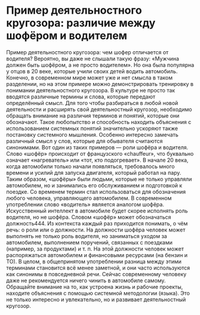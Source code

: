 # Пример деятельностного кругозора: различие между шофёром и водителем

Пример деятельностного кругозора: чем шофер отличается от водителя?
Вероятно, вы даже не слышали такую фразу: «Мужчина должен быть шофёром, а не просто водителем». Но она была популярна у отцов в 20 веке, которые учили своих детей водить автомобиль. Конечно, в современном мире может уже и нет смысла в таком разделении, но на этом примере можно демонстрировать тренировку в понимании деятельностного кругозора.
В культуре не просто так вводятся различные термины и слова, которые передают определённый смысл. Для того чтобы разбираться в любой новой деятельности и расширять свой деятельностный кругозор, необходимо обращать внимание на различия терминов и понятий, которые они обозначают.
Такое любопытство и способность находить объяснения с использованием системных понятий значительно ускоряют также постановку системного мышления. Особенно интересно замечать различный смысл у слов, которые для обывателя считаются синонимами. Вот один из таких примеров — роли шофёра и водителя.
Слово «шофёр» происходит от французского «chauffeur», что буквально означает «нагреватель» или «тот, кто подогревает». В начале 20 века, когда автомобили только начали появляться, требовалось много времени и усилий для запуска двигателя, который работал на пару. Таким образом, «шофёры» были людьми, которые не только управляли автомобилем, но и занимались его обслуживанием и подготовкой к поездке.
Со временем термин стал использоваться для обозначения любого человека, управляющего автомобилем. В современном употреблении слово «водитель» является аналогом шофёра. Искусственный интеллект в автомобиле будет скорее исполнять роль водителя, но не шофёра.
Словом «шофёр» может обозначаться должность444. Из контекста каждый раз приходится понимать, о чём речь: о роли или о должности. На должности шофёра человек может выполнять не только роль водителя, но заниматься уходом за автомобилем, выполнением поручений, связанных с поездками (например, за продуктами) и т. п. На этой должности человек может распоряжаться автомобилем и финансовыми ресурсами (на бензин и ТО).
В целом, в общепринятом употреблении разница между этими терминами становится всё менее заметной, и они часто используются как синонимы в повседневной речи. Сейчас современному человеку даже не рекомендуется ничего чинить в автомобиле самому. 
Обращайте внимание на то, как устроена жизнь и рабочие проекты, находите объяснения с помощью системной методологии (языка). Это не только интересно и увлекательно, но и развивает деятельностный кругозор.
